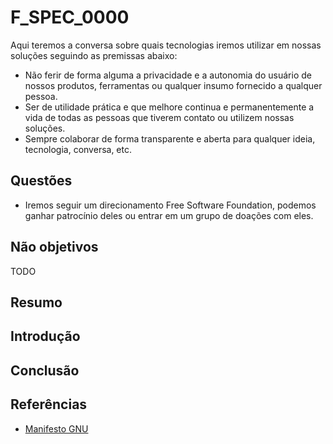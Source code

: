 # F_SPEC_0000

Aqui teremos a conversa sobre quais tecnologias iremos utilizar em nossas soluções seguindo as premissas abaixo:

- Não ferir de forma alguma a privacidade e a autonomia do usuário de nossos produtos, ferramentas ou qualquer insumo fornecido a qualquer pessoa.
- Ser de utilidade prática e que melhore continua e permanentemente a vida de todas as pessoas que tiverem contato ou utilizem nossas soluções.
- Sempre colaborar de forma transparente e aberta para qualquer ideia, tecnologia, conversa, etc.

## Questões

- Iremos seguir um direcionamento Free Software Foundation, podemos ganhar patrocínio deles ou entrar em um grupo de doações com eles.

## Não objetivos

TODO

## Resumo

## Introdução

## Conclusão

## Referências

- [Manifesto GNU](https://www.gnu.org/gnu/manifesto.html)
